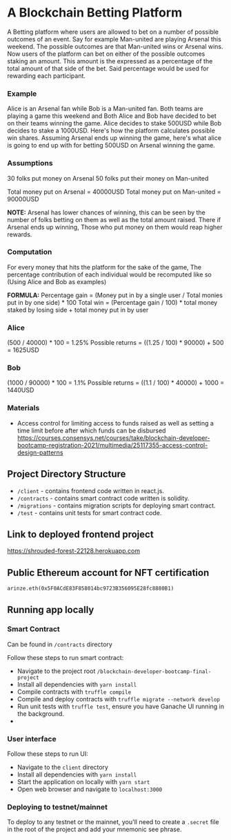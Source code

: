# A Blockchain Betting Platform 
A Betting platform where users are allowed to bet on a number of possible outcomes of an event. Say for example Man-united are playing Arsenal this weekend. The possible outcomes are that Man-united wins or Arsenal wins. Now users of the platform can bet on either of the possible outcomes staking an amount. This amount is the expressed as a percentage of the total amount of that side of the bet. Said percentage would be used for rewarding each participant.

### Example
Alice is an Arsenal fan while Bob is a Man-united fan. Both teams are playing a game this weekend and Both Alice and Bob have decided to bet on their teams winning the game.
Alice decides to stake 500USD while Bob decides to stake a 1000USD. Here's how the platform calculates possible win shares.
Assuming Arsenal ends up winning the game, here's what alice is going to end up with for betting 500USD on Arsenal winning the game.
### Assumptions
30 folks put money on Arsenal
50 folks put their money on Man-united

Total money put on Arsenal = 40000USD
Total money put on Man-united = 90000USD

**NOTE:** 
Arsenal has lower chances of winning, this can be seen by the number of folks betting on them as well as the total amount raised. There if Arsenal ends up winning, Those who put money on them would reap higher rewards.

### Computation
For every money that hits the platform for the sake of the game, The percentage contribution of each individual would be recomputed like so (Using Alice and Bob as examples)

**FORMULA:**
Percentage gain = (Money put in by a single user / Total monies put in by one side) * 100
Total win = (Percentage gain / 100) * total money staked by losing side + total money put in by user
### Alice
(500 / 40000) * 100 = 1.25%
Possible returns = ((1.25 / 100) * 90000) + 500 = 1625USD
### Bob
(1000 / 90000) * 100 = 1.1%
Possible returns = ((1.1 / 100) * 40000) + 1000 = 1440USD

### Materials
- Access control for limiting access to funds raised as well as setting a time limit before after which funds can be disbursed https://courses.consensys.net/courses/take/blockchain-developer-bootcamp-registration-2021/multimedia/25117355-access-control-design-patterns

## Project Directory Structure
 - `/client` - contains frontend code written in react.js.
 - `/contracts` - contains smart contract code written is solidity.
 - `/migrations` - contains migration scripts for deploying smart contract.
 - `/test` - contains unit tests for smart contract code.

## Link to deployed frontend project
https://shrouded-forest-22128.herokuapp.com
## Public Ethereum account for NFT certification
`arinze.eth(0x5F0ACdE83F858014bc9723B356095E28fc8880B1)` 

## Running app locally
### Smart Contract
Can be found in `/contracts` directory

Follow these steps to run smart contract:

 - Navigate to the project root `/blockchain-developer-bootcamp-final-project`
 - Install all dependencies with `yarn install`
 - Compile contracts with `truffle compile`
 - Compile and deploy contracts with `truffle migrate --network develop`
 - Run unit tests with `truffle test`, ensure you have Ganache UI running in the background.
 - 
### User interface

Follow these steps to run UI:

 - Navigate to the `client` directory
 - Install all dependencies with `yarn install`
 - Start the application on locally with `yarn start`
 - Open web browser and navigate to  `localhost:3000`

### Deploying to testnet/mainnet
To deploy to any testnet or the mainnet, you'll need to create a `.secret` file in the root of the project and add your mnemonic see phrase.




